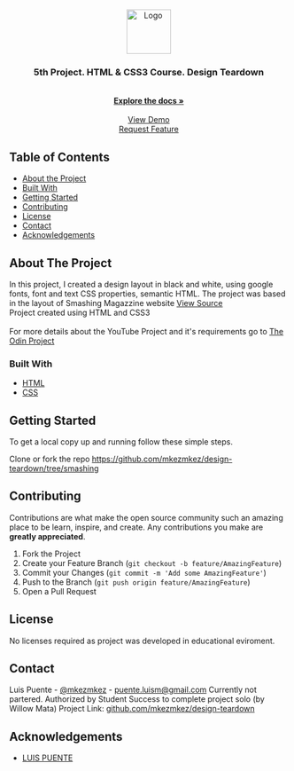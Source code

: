 <!--
*** Thanks for checking out this README Template. If you have a suggestion that would
*** make this better, please fork the repo and create a pull request or simply open
*** an issue with the tag "enhancement".
*** Thanks again! Now go create something AMAZING! :D
***
***
***
*** To avoid retyping too much info. Do a search and replace for the following:
*** github_username, repo, twitter_handle, email
-->





<!-- PROJECT SHIELDS -->
<!--
*** I'm using markdown "reference style" links for readability.
*** Reference links are enclosed in brackets [ ] instead of parentheses ( ).
*** See the bottom of this document for the declaration of the reference variables
*** for contributors-url, forks-url, etc. This is an optional, concise syntax you may use.
*** https://www.markdownguide.org/basic-syntax/#reference-style-links
-->
<!-- PROJECT LOGO -->
<br />
<p align="center">
  <a href="https://github.com/mkezmkez/design-teardown/tree/smashing">
    <img src="https://github.com/mkezmkez/appleclone/raw/master/assets/microverse-logo.png" alt="Logo" width="80" height="80">
  </a>

  <h3 align="center">5th Project. HTML & CSS3 Course. Design Teardown</h3>

  <p align="center">

<br>
    <a href="https://github.com/mkezmkez/design-teardown/tree/smashing"><strong>Explore the docs »</strong></a>
<br>
<br> 
    <a href="https://raw.githack.com/mkezmkez/design-teardown/tree/smashing">View Demo</a>
<br> 
    <a href="https://github.com/mkezmkez/design-teardown/issues">Request Feature</a>
  </p>




<!-- TABLE OF CONTENTS -->
## Table of Contents

* [About the Project](#about-the-project)
* [Built With](#built-with)
* [Getting Started](#getting-started)
* [Contributing](#contributing)
* [License](#license)
* [Contact](#contact)
* [Acknowledgements](#acknowledgements)



<!-- ABOUT THE PROJECT -->
## About The Project

In this project, I created a design layout in black and white, using google fonts, font and text CSS properties, semantic HTML. The project was based in the layout of Smashing Magazzine website <a href="https://www.smashingmagazine.com/"> View Source </a>
<br>
Project created using HTML and CSS3
<br>
<br>
For more details about the YouTube Project and it's requirements go to <a href="https://www.theodinproject.com/courses/html5-and-css3/lessons/design-teardown"> The Odin Project</a>

### Built With

* [HTML](https://developer.mozilla.org/en-US/docs/Web/HTML)
* [CSS](https://developer.mozilla.org/en-US/docs/Web/CSS)



<!-- GETTING STARTED -->
## Getting Started

To get a local copy up and running follow these simple steps.

Clone or fork the repo <https://github.com/mkezmkez/design-teardown/tree/smashing>


<!-- CONTRIBUTING -->
## Contributing

Contributions are what make the open source community such an amazing place to be learn, inspire, and create. Any contributions you make are **greatly appreciated**.

1. Fork the Project
2. Create your Feature Branch (`git checkout -b feature/AmazingFeature`)
3. Commit your Changes (`git commit -m 'Add some AmazingFeature'`)
4. Push to the Branch (`git push origin feature/AmazingFeature`)
5. Open a Pull Request



<!-- LICENSE -->
## License

No licenses required as project was developed in educational eviroment.


<!-- CONTACT -->
## Contact

Luis Puente - [@mkezmkez](https://twitter.com/mkezkmez) - puente.luism@gmail.com
Currently not partered. Authorized by Student Success to complete project solo (by Willow Mata)
Project Link: [github.com/mkezmkez/design-teardown](https://github.com/mkezmkez/design-teardown)



<!-- ACKNOWLEDGEMENTS -->
## Acknowledgements

* [LUIS PUENTE](https://github.com/mkezmkez)
